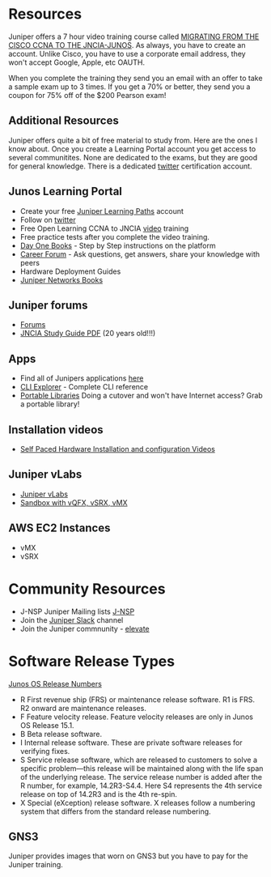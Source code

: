 # Resources
Juniper offers a 7 hour video training course called [MIGRATING FROM THE CISCO CCNA TO THE JNCIA-JUNOS](https://learningportal.juniper.net/juniper/user_activity_info.aspx?id=EDU-JUN-WBT-JOL-CCNA-JNCIA-JUNOS). As always, you have to create an account. Unlike Cisco, you have to use a corporate email address, they won't accept Google, Apple, etc OAUTH.

When you complete the training they send you an email with an offer to take a sample exam up to 3 times. If you get a 70% or better, they send you a coupon for 75% off of the $200 Pearson exam!

## Additional Resources
Juniper offers quite a bit of free material to study from. Here are the ones I know about. Once you create a Learning Portal account you get access to several communitites. None are dedicated to the exams, but they are good for general knowledge. There is a dedicated [twitter](https://twitter.com/JuniperCertify) certification account.  

## Junos Learning Portal
* Create your free [Juniper Learning Paths](https://learningportal.juniper.net/juniper/user_activity_info.aspx?id=5357) account
* Follow on [twitter](https://twitter.com/JuniperCertify) 
* Free Open Learning CCNA to JNCIA [video](https://learningportal.juniper.net/juniper/user_activity_info.aspx?id=12097) training
* Free practice tests after you complete the video training.  
* [Day One Books](https://www.juniper.net/dayone) - Step by Step instructions on the platform  
* [Career Forum](https://forums.juniper.net/t5/Training-Certification-and/bd-p/Training_and_Certification) - Ask questions, get answers, share your knowledge with peers  
* Hardware Deployment Guides  
* [Juniper Networks Books](https://www.juniper.net/documentation/jnbooks/us/en/day-one-books)


## Juniper forums
  * [Forums](https://forums.juniper.net/)  
  * [JNCIA Study Guide PDF](https://goo.gl/4umoHX) (20 years old!!!)  

## Apps
  * Find all of Junipers applications [here](https://apps.juniper.net/home/)
  * [CLI Explorer](https://apps.juniper.net/cli-explorer/) - Complete CLI reference  
  * [Portable Libraries](https://www.juniper.net/documentation/resources/index.html) Doing a cutover and won't have Internet access? Grab a portable library!  

## Installation videos
* [Self Paced Hardware Installation and configuration Videos](http://juni.pr/3xfLTu5)
   
## Juniper vLabs
  * [Juniper vLabs](https://jlabs.juniper.net/vlabs)  
  * [Sandbox with vQFX, vSRX, vMX](https://jlabs.juniper.net/vlabs/portal/junos-day-one-plus-experience/index.page?icid=junos:note:1:junos_day_one)

 
## AWS EC2 Instances
  * vMX
  * vSRX

# Community Resources  
  * J-NSP Juniper Mailing lists [J-NSP](https://puck.nether.net/mailman/listinfo/juniper-nsp)  
  * Join the [Juniper Slack](networktocode.herokuapp.com/) channel  
  * Join the Juniper commnunity - [elevate](https://community.juniper.net/home857)

# Software Release Types
[Junos OS Release Numbers](https://www.juniper.net/documentation/us/en/software/junos/junos-install-upgrade/topics/topic-map/software-install-and-upgrade-overview.html)  
* R First revenue ship (FRS) or maintenance release software. R1 is FRS. R2 onward are maintenance releases.  
* F Feature velocity release. Feature velocity releases are only in Junos OS Release 15.1. 
* B Beta release software.  
*  I Internal release software. These are private software releases for verifying fixes.  
* S Service release software, which are released to customers to solve a specific problem—this release will be maintained along with the life span of the underlying release. The service release number is added after the R number, for example, 14.2R3-S4.4. Here S4 represents the 4th service release on top of 14.2R3 and is the 4th re-spin.  
* X Special (eXception) release software. X releases follow a numbering system that differs from the standard release numbering.  


## GNS3  
Juniper provides images that worn on GNS3 but you have to pay for the Juniper training.


